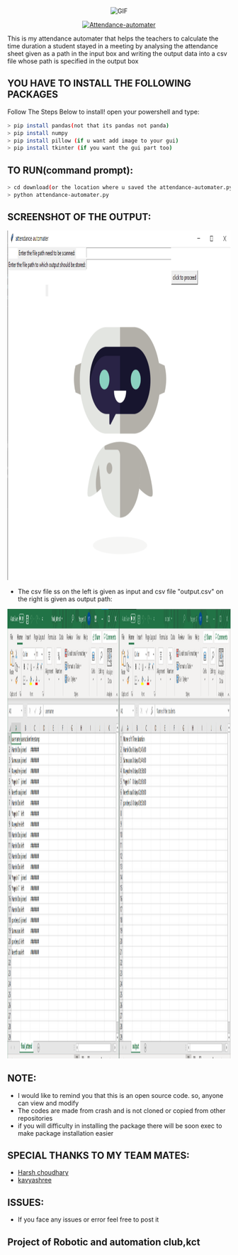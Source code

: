 <p align="center">
<img src="https://cdn.dribbble.com/users/37530/screenshots/2937858/drib_blink_bot.gif" alt="GIF" width="800" height="600"/>
</p>
<p align="center">
<a href="#"><img title="Attendance-automater" src="https://img.shields.io/badge/Attendance-automater-green?colorA=%23ff0000&colorB=%23017e40&style=for-the-badge"></a>
</p>
This is my attendance automater that helps the teachers to calculate the time duration a student 
stayed in a meeting by analysing the attendance sheet given as a path in the input box and 
writing the output data into a csv file whose path is specified in the output box

## YOU HAVE  TO INSTALL THE FOLLOWING PACKAGES
Follow The Steps Below to install!
open your powershell and type:

```bash
> pip install pandas(not that its pandas not panda)
> pip install numpy
> pip install pillow (if u want add image to your gui)
> pip install tkinter (if you want the gui part too)
```
## TO RUN(command prompt):
  ```bash
  > cd download(or the location where u saved the attendance-automater.py)
  > python attendance-automater.py
  ```
## SCREENSHOT OF THE OUTPUT:
<p align="center">
<img src="https://github.com/whitereaper25/attendance-automater/blob/main/output%20ss.png" alt="PNG" width="997" height="787"/>
</p>

* The csv file ss on the left is given as input and csv file "output.csv" on the right is given as output path:
<p align="center">
<img src="https://github.com/whitereaper25/attendance-automater/blob/main/final_output.png" alt="PNG" width="1920" height="1012"/>
</p>

## NOTE:
 * I would like to remind you that this is an open source code. so, anyone can view and modify
 * The codes are made from crash and is not cloned or copied from other repositories
 * if you will difficulty in installing the package there will be soon exec to make 
 package installation easier
## SPECIAL THANKS TO MY TEAM MATES:
* [Harsh choudhary](https://github.com/Harshchoudhary1413)
* [kavyashree](https://github.com/kavyashree2002)

## ISSUES:
* If you face any issues or error feel free to post it 

## Project of Robotic and automation club,kct
